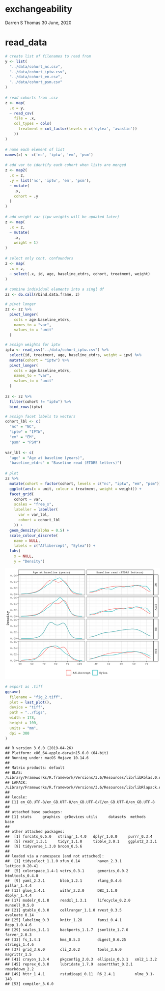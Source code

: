 exchangeability
================
Darren S Thomas
30 June, 2020

# read\_data

``` r
# create list of filenames to read from
y <- list(
  "../data/cohort_nc.csv",
  "../data/cohort_iptw.csv",
  "../data/cohort_em.csv",
  "../data/cohort_psm.csv"
)

# read cohorts from .csv
z <- map(
  .x = y,
  ~ read_csv(
    file = .x,
    col_types = cols(
      treatment = col_factor(levels = c('eylea', 'avastin'))
    ))
)

# name each element of list
names(z) <- c('nc', 'iptw', 'em', 'psm')

# add var to identify each cohort when lists are merged
z <- map2(
  .x = z,
  .y = list('nc', 'iptw', 'em', 'psm'),
  ~ mutate(
    .x,
    cohort = .y
  )
)

# add weight var (ipw weights will be updated later)
z <- map(
  .x = z,
  ~ mutate(
    .x,
    weight = 1)
)

# select only cont. confounders
z <- map(
  .x = z,
  ~ select(.x, id, age, baseline_etdrs, cohort, treatment, weight)
)

# combine individual elements into a singl df
zz <- do.call(rbind.data.frame, z)
```

``` r
# pivot longer
zz <- zz %>% 
  pivot_longer(
    cols = age:baseline_etdrs,
    names_to = "var",
    values_to = "unit"
  )
```

``` r
# assign weights for iptw
iptw <- read_csv("../data/cohort_iptw.csv") %>% 
  select(id, treatment, age, baseline_etdrs, weight = ipw) %>% 
  mutate(cohort = "iptw") %>% 
  pivot_longer(
    cols = age:baseline_etdrs,
    names_to = "var",
    values_to = "unit"
  )

zz <- zz %>% 
  filter(cohort != "iptw") %>% 
  bind_rows(iptw)
```

``` r
# assign facet labels to vectors
cohort_lbl <- c(
  "nc" = "NC", 
  "iptw" = "IPTW", 
  "em" = "EM", 
  "psm" = "PSM")

var_lbl <- c(
  "age" = "Age at baseline (years)", 
  "baseline_etdrs" = "Baseline read (ETDRS letters)")

# plot
zz %>% 
  mutate(cohort = factor(cohort, levels = c("nc", "iptw", "em", "psm"))) %>% 
  ggplot(aes(x = unit, colour = treatment, weight = weight)) +
  facet_grid(
    cohort ~ var,
    scales = "free_x",
    labeller = labeller(
      var = var_lbl,
      cohort = cohort_lbl
    )) +
  geom_density(alpha = 0.5) +
  scale_colour_discrete(
    name = NULL,
    labels = c("Aflibercept", "Eylea")) +
  labs(
    x = NULL,
    y = "Density")
```

![](1_exchangeability_files/figure-gfm/unnamed-chunk-4-1.png)<!-- -->

``` r
# export as .tiff
ggsave(
  filename = "fig_2.tiff",
  plot = last_plot(),
  device = "tiff",
  path = "../figs",
  width = 178,
  height = 100,
  units = "mm",
  dpi = 300
)
```

    ## R version 3.6.0 (2019-04-26)
    ## Platform: x86_64-apple-darwin15.6.0 (64-bit)
    ## Running under: macOS Mojave 10.14.6
    ## 
    ## Matrix products: default
    ## BLAS:   /Library/Frameworks/R.framework/Versions/3.6/Resources/lib/libRblas.0.dylib
    ## LAPACK: /Library/Frameworks/R.framework/Versions/3.6/Resources/lib/libRlapack.dylib
    ## 
    ## locale:
    ## [1] en_GB.UTF-8/en_GB.UTF-8/en_GB.UTF-8/C/en_GB.UTF-8/en_GB.UTF-8
    ## 
    ## attached base packages:
    ## [1] stats     graphics  grDevices utils     datasets  methods   base     
    ## 
    ## other attached packages:
    ##  [1] forcats_0.5.0   stringr_1.4.0   dplyr_1.0.0     purrr_0.3.4    
    ##  [5] readr_1.3.1     tidyr_1.1.0     tibble_3.0.1    ggplot2_3.3.1  
    ##  [9] tidyverse_1.3.0 broom_0.5.6    
    ## 
    ## loaded via a namespace (and not attached):
    ##  [1] tidyselect_1.1.0 xfun_0.14        haven_2.3.1      lattice_0.20-41 
    ##  [5] colorspace_1.4-1 vctrs_0.3.1      generics_0.0.2   htmltools_0.4.0 
    ##  [9] yaml_2.2.1       blob_1.2.1       rlang_0.4.6      pillar_1.4.4    
    ## [13] glue_1.4.1       withr_2.2.0      DBI_1.1.0        dbplyr_1.4.4    
    ## [17] modelr_0.1.8     readxl_1.3.1     lifecycle_0.2.0  munsell_0.5.0   
    ## [21] gtable_0.3.0     cellranger_1.1.0 rvest_0.3.5      evaluate_0.14   
    ## [25] labeling_0.3     knitr_1.28       fansi_0.4.1      Rcpp_1.0.4.6    
    ## [29] scales_1.1.1     backports_1.1.7  jsonlite_1.7.0   farver_2.0.3    
    ## [33] fs_1.4.1         hms_0.5.3        digest_0.6.25    stringi_1.4.6   
    ## [37] grid_3.6.0       cli_2.0.2        tools_3.6.0      magrittr_1.5    
    ## [41] crayon_1.3.4     pkgconfig_2.0.3  ellipsis_0.3.1   xml2_1.3.2      
    ## [45] reprex_0.3.0     lubridate_1.7.9  assertthat_0.2.1 rmarkdown_2.2   
    ## [49] httr_1.4.1       rstudioapi_0.11  R6_2.4.1         nlme_3.1-148    
    ## [53] compiler_3.6.0
